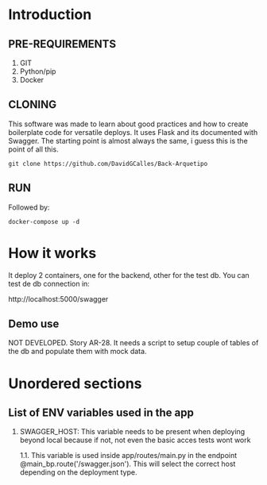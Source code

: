# Introduction

## PRE-REQUIREMENTS
1. GIT
2. Python/pip
3. Docker

## CLONING
This software was made to learn about good practices and how to create boilerplate code for versatile deploys. It uses Flask and its documented with Swagger. The starting point is almost always the same, i guess this is the point of all this.

    git clone https://github.com/DavidGCalles/Back-Arquetipo

## RUN
Followed by:

    docker-compose up -d

# How it works
It deploy 2 containers, one for the backend, other for the test db. You can test de db connection in:

   http://localhost:5000/swagger

## Demo use
NOT DEVELOPED. Story AR-28. It needs a script to setup couple of tables of the db and populate them with mock data.

# Unordered sections

## List of ENV variables used in the app
1. SWAGGER_HOST: This variable needs to be present when deploying beyond local because if not, not even the basic acces tests wont work

    1.1. This variable is used inside app/routes/main.py in the endpoint @main_bp.route('/swagger.json'). This will select the correct host depending on the deployment type.


